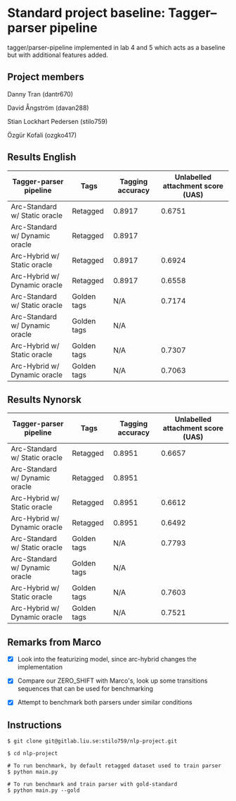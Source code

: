 # Standard project baseline: Tagger–parser pipeline

tagger/parser-pipeline implemented in lab 4 and 5 which acts as a baseline but with additional features added.

## Project members

Danny Tran (dantr670)

David Ångström (davan288)

Stian Lockhart Pedersen (stilo759)

Özgür Kofali (ozgko417)

## Results English

| Tagger-parser pipeline         | Tags        | Tagging accuracy | Unlabelled attachment score (UAS) |
| ------------------------------ | ----------- | ---------------- | --------------------------------- |
| Arc-Standard w/ Static oracle  | Retagged    | 0.8917           | 0.6751                            |
| Arc-Standard w/ Dynamic oracle | Retagged    | 0.8917           |                                   |
| Arc-Hybrid w/ Static oracle    | Retagged    | 0.8917           | 0.6924                            |
| Arc-Hybrid w/ Dynamic oracle   | Retagged    | 0.8917           | 0.6558                            |
| Arc-Standard w/ Static oracle  | Golden tags | N/A              | 0.7174                            |
| Arc-Standard w/ Dynamic oracle | Golden tags | N/A              |                                   |
| Arc-Hybrid w/ Static oracle    | Golden tags | N/A              | 0.7307                            |
| Arc-Hybrid w/ Dynamic oracle   | Golden tags | N/A              | 0.7063                            |

## Results Nynorsk

| Tagger-parser pipeline         | Tags        | Tagging accuracy | Unlabelled attachment score (UAS) |
| ------------------------------ | ----------- | ---------------- | --------------------------------- |
| Arc-Standard w/ Static oracle  | Retagged    | 0.8951           | 0.6657                            |
| Arc-Standard w/ Dynamic oracle | Retagged    | 0.8951           |                                   |
| Arc-Hybrid w/ Static oracle    | Retagged    | 0.8951           | 0.6612                            |
| Arc-Hybrid w/ Dynamic oracle   | Retagged    | 0.8951           | 0.6492                            |
| Arc-Standard w/ Static oracle  | Golden tags | N/A              | 0.7793                            |
| Arc-Standard w/ Dynamic oracle | Golden tags | N/A              |                                   |
| Arc-Hybrid w/ Static oracle    | Golden tags | N/A              | 0.7603                            |
| Arc-Hybrid w/ Dynamic oracle   | Golden tags | N/A              | 0.7521                            |

## Remarks from Marco

- [x] Look into the featurizing model, since arc-hybrid changes the implementation

- [x] Compare our ZERO_SHIFT with Marco's, look up some transitions sequences that can be used for benchmarking

- [x] Attempt to benchmark both parsers under similar conditions

## Instructions

```
$ git clone git@gitlab.liu.se:stilo759/nlp-project.git

$ cd nlp-project

# To run benchmark, by default retagged dataset used to train parser
$ python main.py

# To run benchmark and train parser with gold-standard
$ python main.py --gold
```
